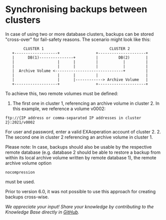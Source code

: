 # Synchronising  backups between clusters 
In case of using two or more database clusters, backups can be stored "cross-over" for fail-safety reasons. The scenario might look like this:


```
        CLUSTER 1                             CLUSTER 2
   +-------------------+                +---------------------+
   |      DB(1)---------------+         |         DB(2)       |
   |                   |      |         |           |         |
   |                   |      |         |           |         |
   |  Archive Volume <------------------------------+         |
   |                   |      |         |                     |
   |                   |      |------------> Archive Volume   |
   +-------------------+                +---------------------+
```
To achieve this, two remote volumes must be defined:

1. The first one in cluster 1, referencing an archive volume in cluster 2. In this example, we reference a volume v0002:   
```
ftp://{IP address or comma-separated IP addresses in cluster 2}:2021/v0002 
```
   For user and password, enter a valid EXAoperation account of cluster 2.
2. The second one in cluster 2 referencing an archive volume in cluster 1.

Please note: In case, backups should also be usable by the respective remote database (e.g. database 2 should be able to restore a backup from within its local archive volume written by remote database 1), the remote archive volume option
```
nocompression 
```
must be used.

Prior to version 6.0, it was not possible to use this approach for creating backups cross-wise.

*We appreciate your input! Share your knowledge by contributing to the Knowledge Base directly in [GitHub](https://github.com/exasol/public-knowledgebase).* 